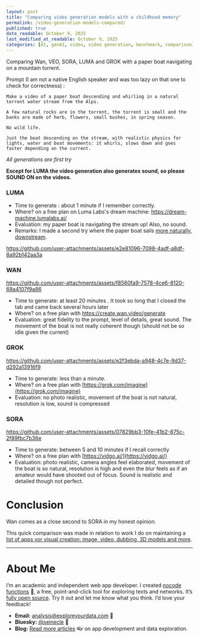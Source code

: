 ```yaml
---
layout: post
title: "Comparing video generation models with a childhood memory"
permalink: /video-generation-models-compared/
published: true
date_readable: October 9, 2025
last_modified_at_readable: October 9, 2025
categories: [AI, genAI, video, video generation, benchmark, comparison]
---
```

Comparing Wan, VEO, SORA, LUMA and GROK with a paper boat navigating on a mountain torrent.

Prompt (I am not a native English speaker and was too lazy on that one to check for correctness) :

```
Make a video of a paper boat descending and whirling in a natural torrent water stream from the Alps.

A few natural rocks are in the torrent, the torrent is small and the banks are made of herb, flowers, small bushes, in spring season.

No wild life.

Just the boat descending on the stream, with realistic physics for lights, water and boat movements: it whirls, slows down and goes faster depending on the current.
```

*All generations are first try*

**Except for LUMA the video generation also generates sound, so please SOUND ON on the videos.** 

### LUMA
- Time to generate : about 1 minute if I remember correctly.
- Where? on a free plan on Luma Labs's dream machine: https://dream-machine.lumalabs.ai/
- Evaluation: my paper boat is navigating the stream up! Also, no sound.
- Remarks: I made a second try where the paper boat sails [more naturally, downstream](https://github.com/user-attachments/assets/eace0c9c-52e7-4749-8fec-0e8dbfc7b8e6).

https://github.com/user-attachments/assets/e2e81096-7098-4adf-a8df-8a92b142aa3a


### WAN

https://github.com/user-attachments/assets/f8560fa9-7578-4ce6-8120-68a4107f9a86

- Time to generate: at least 20 minutes . It took so long that I closed the tab and came back several hours later
- Where? on a free plan with https://create.wan.video/generate
- Evaluation: great fidelity to the prompt, level of details, great sound. The movement of the boat is not really coherent though (should not be so idle given the current)


### GROK

https://github.com/user-attachments/assets/e2f3ebda-a948-4c7e-9d37-d292a13916f9

- Time to generate: less than a minute.
- Where? on a free plan with [https://grok.com/imagine](https://grok.com/imagine)
- Evaluation: no photo realistic, movement of the boat is not natural, resolution is low, sound is compressed


### SORA

https://github.com/user-attachments/assets/07829bb3-10fe-41b2-875c-2f89fbc7b36e

- Time to generate: between 5 and 10 minutes if I recall correctly
- Where? on a free plan with [https://vidgo.ai/](https://vidgo.ai/)
- Evaluation: photo realistic, camera angles feel elaborated, movement of the boat is so natural, resolution is high and even the blur feels as if an amateur would have shooted out of focus. Sound is realistic and detailed though not perfect.

# Conclusion

Wan comes as a close second to SORA in my honest opinion.

This quick comparison was made in relation to work I do on maintaining a [list of apps vor visual creation: image, video, dubbing, 3D models and more](https://nocodefunctions.com/blog/list-of-ai-apps-for-visual-creation/).

---
# About Me

I’m an academic and independent web app developer. I created [nocode functions](https://nocodefunctions.com) 🔎, a free, point-and-click tool for exploring texts and networks. It’s [fully open source](https://github.com/seinecle/nocodefunctions). Try it out and let me know what you think. I’d love your feedback!

* **Email:** [analysis@exploreyourdata.com](mailto:analysis@exploreyourdata.com) 📧
* **Bluesky:** [@seinecle](https://bsky.app/profile/seinecle.bsky.social) 📱
* **Blog:** [Read more articles](https://nocodefunctions.com/blog) 👓 on app development and data exploration.
